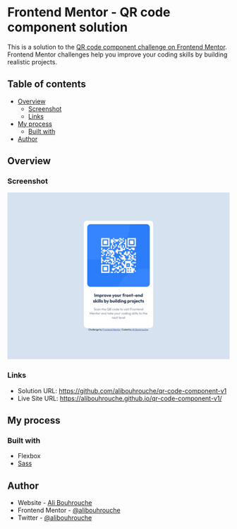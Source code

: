 # Frontend Mentor - QR code component solution

This is a solution to the [QR code component challenge on Frontend Mentor](https://www.frontendmentor.io/challenges/qr-code-component-iux_sIO_H). Frontend Mentor challenges help you improve your coding skills by building realistic projects. 

## Table of contents

- [Overview](#overview)
  - [Screenshot](#screenshot)
  - [Links](#links)
- [My process](#my-process)
  - [Built with](#built-with)
- [Author](#author)

## Overview

### Screenshot

![](./screenshot.jpg)

### Links

- Solution URL: https://github.com/alibouhrouche/qr-code-component-v1
- Live Site URL: https://alibouhrouche.github.io/qr-code-component-v1/

## My process

### Built with

- Flexbox
- [Sass](https://sass-lang.com/)

## Author

- Website - [Ali Bouhrouche](https://ali.js.org)
- Frontend Mentor - [@alibouhrouche](https://www.frontendmentor.io/profile/alibouhrouche)
- Twitter - [@alibouhrouche](https://twitter.com/alibouhrouche)
